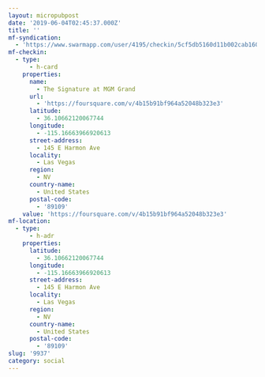 ```yaml
---
layout: micropubpost
date: '2019-06-04T02:45:37.000Z'
title: ''
mf-syndication:
  - 'https://www.swarmapp.com/user/4195/checkin/5cf5db5160d11b002cab1606'
mf-checkin:
  - type:
      - h-card
    properties:
      name:
        - The Signature at MGM Grand
      url:
        - 'https://foursquare.com/v/4b15b91bf964a52048b323e3'
      latitude:
        - 36.10662120067744
      longitude:
        - -115.16663966920613
      street-address:
        - 145 E Harmon Ave
      locality:
        - Las Vegas
      region:
        - NV
      country-name:
        - United States
      postal-code:
        - '89109'
    value: 'https://foursquare.com/v/4b15b91bf964a52048b323e3'
mf-location:
  - type:
      - h-adr
    properties:
      latitude:
        - 36.10662120067744
      longitude:
        - -115.16663966920613
      street-address:
        - 145 E Harmon Ave
      locality:
        - Las Vegas
      region:
        - NV
      country-name:
        - United States
      postal-code:
        - '89109'
slug: '9937'
category: social
---
```

